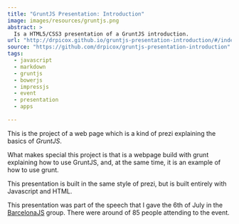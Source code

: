 ```yaml
---
title: "GruntJS Presentation: Introduction"
image: images/resources/gruntjs.png
abstract: >
  Is a HTML5/CSS3 presentation of a GruntJS introduction.
url: "http://drpicox.github.io/gruntjs-presentation-introduction/#/index"
source: "https://github.com/drpicox/gruntjs-presentation-introduction"
tags:
  - javascript
  - markdown
  - gruntjs
  - bowerjs
  - impressjs
  - event
  - presentation
  - apps
  
---
```

This is the project of a web page which is a kind
of prezi explaining the basics of *GruntJS*.

What makes special this project is that is a webpage
build with grunt explaining how to use GruntJS, and,
at the same time, it is an example of how to use grunt.

This presentation is built in the same style of prezi,
but is built entirely with Javascript and HTML.

This presentation was part of the speech that I gave
the 6th of July in the [BarcelonaJS](http://barcelonajs.org) group. 
There were around of 85 people attending to the event.

